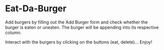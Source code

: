 # Eat-Da-Burger

Add burgers by filling out the Add Burger form and check whether the burger is eaten or uneaten.
The burger will be appending into its respective column.

Interact with the burgers by clicking on the buttons (eat, delete)...
Enjoy!
